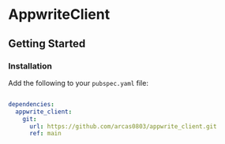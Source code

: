 # AppwriteClient

## Getting Started

### Installation

Add the following to your `pubspec.yaml` file:

```yaml

dependencies:
  appwrite_client: 
    git:
      url: https://github.com/arcas0803/appwrite_client.git
      ref: main

```
